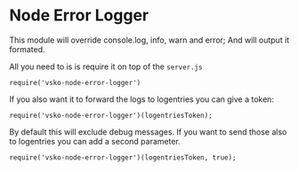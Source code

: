 # Node Error Logger

This module will override console.log, info, warn and error; And will output it formated.

All you need to is is require it on top of the `server.js`

	require('vsko-node-error-logger')

If you also want it to forward the logs to logentries you can give a token:

	require('vsko-node-error-logger')(logentriesToken);
	
By default this will exclude debug messages. If you want to send those also to logentries you can add a second parameter.

	require('vsko-node-error-logger')(logentriesToken, true);

